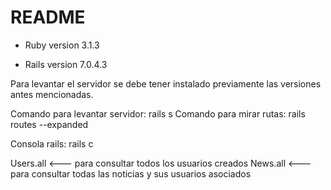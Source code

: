 # README

* Ruby version 3.1.3

* Rails version 7.0.4.3

Para levantar el servidor se debe tener instalado previamente las versiones antes mencionadas.

Comando para levantar servidor: rails s
Comando para mirar rutas: rails routes --expanded

Consola rails:  rails c

Users.all <--- para consultar todos los usuarios creados
News.all  <--- para consultar todas las noticias y sus usuarios asociados
